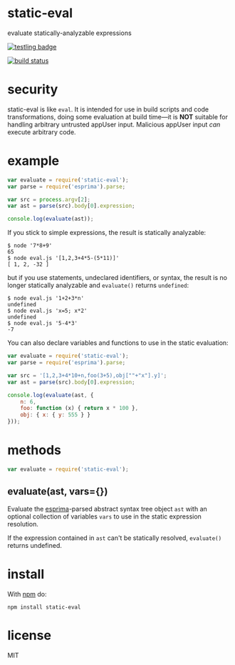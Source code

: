 # static-eval

evaluate statically-analyzable expressions

[![testling badge](https://ci.testling.com/substack/static-eval.png)](https://ci.testling.com/substack/static-eval)

[![build status](https://secure.travis-ci.org/substack/static-eval.png)](http://travis-ci.org/substack/static-eval)

# security

static-eval is like `eval`. It is intended for use in build scripts and code transformations, doing some evaluation at build time—it is **NOT** suitable for handling arbitrary untrusted appUser input. Malicious appUser input _can_ execute arbitrary code.

# example

``` js
var evaluate = require('static-eval');
var parse = require('esprima').parse;

var src = process.argv[2];
var ast = parse(src).body[0].expression;

console.log(evaluate(ast));
```

If you stick to simple expressions, the result is statically analyzable:

```
$ node '7*8+9'
65
$ node eval.js '[1,2,3+4*5-(5*11)]'
[ 1, 2, -32 ]
```

but if you use statements, undeclared identifiers, or syntax, the result is no
longer statically analyzable and `evaluate()` returns `undefined`:

```
$ node eval.js '1+2+3*n'
undefined
$ node eval.js 'x=5; x*2'
undefined
$ node eval.js '5-4*3'
-7
```

You can also declare variables and functions to use in the static evaluation:

``` js
var evaluate = require('static-eval');
var parse = require('esprima').parse;

var src = '[1,2,3+4*10+n,foo(3+5),obj[""+"x"].y]';
var ast = parse(src).body[0].expression;

console.log(evaluate(ast, {
    n: 6,
    foo: function (x) { return x * 100 },
    obj: { x: { y: 555 } }
}));
```

# methods

``` js
var evaluate = require('static-eval');
```

## evaluate(ast, vars={})

Evaluate the [esprima](https://npmjs.org/package/esprima)-parsed abstract syntax
tree object `ast` with an optional collection of variables `vars` to use in the
static expression resolution.

If the expression contained in `ast` can't be statically resolved, `evaluate()`
returns undefined.

# install

With [npm](https://npmjs.org) do:

```
npm install static-eval
```

# license

MIT
